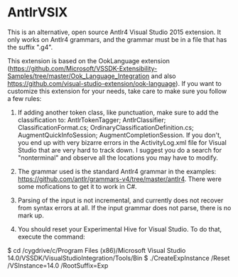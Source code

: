 # AntlrVSIX
This is an alternative, open source Antlr4 Visual Studio 2015 extension. It only works
on Antlr4 grammars, and the grammar must be in a file that has the suffix ".g4".

This extension is based on the OokLanguage extension (https://github.com/Microsoft/VSSDK-Extensibility-Samples/tree/master/Ook_Language_Integration and
also https://github.com/visual-studio-extension/ook-language).
If you want to customize this extension for your needs,
take care to make sure you follow a few rules:

1) If adding another token class, like punctuation, make sure to add the classification to:
AntlrTokenTagger; AntlrClassifier; ClassificationFormat.cs; OrdinaryClassificationDefinition.cs;
AugmentQuickInfoSession; AugmentCompletionSession. If you don't, you end up with very
bizarre errors in the ActivityLog.xml file for Visual Studio that are very hard to track down.
I suggest you do a search for "nonterminal" and observe all the locations you may have to
modify.

2) The grammar used is the standard Antlr4 grammar in the examples: 
https://github.com/antlr/grammars-v4/tree/master/antlr4. There were some mofications to get it
to work in C#.

3) Parsing of the input is not incremental, and currently does not recover from
syntax errors at all. If the input grammar does not parse, there is no mark up.

4) You should reset your Experimental Hive for Visual Studio. To do that, execute the
command:

$ cd /cygdrive/c/Program Files (x86)/Microsoft Visual Studio 14.0/VSSDK/VisualStudioIntegration/Tools/Bin
$ ./CreateExpInstance /Reset /VSInstance=14.0 /RootSuffix=Exp

